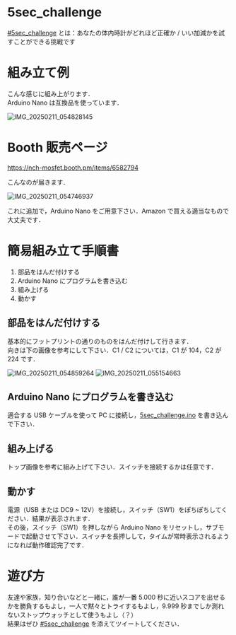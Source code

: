# 5sec_challenge

[#5sec_challenge](https://x.com/hashtag/5sec_challenge) とは：あなたの体内時計がどれほど正確か / いい加減かを試すことができる挑戦です

# 組み立て例

こんな感じに組み上がります．  
Arduino Nano は互換品を使っています．

![IMG_20250211_054828145](https://github.com/user-attachments/assets/8ee0f128-84c2-4e35-b180-2c420f2476c5)

# Booth 販売ページ

<https://nch-mosfet.booth.pm/items/6582794>

こんなのが届きます．

![IMG_20250211_054746937](https://github.com/user-attachments/assets/210a54ce-cc63-462d-bcfc-2a5c05b8de12)

これに追加で，Arduino Nano をご用意下さい．Amazon で買える適当なもので大丈夫です．

# 簡易組み立て手順書

1. 部品をはんだ付けする
2. Arduino Nano にプログラムを書き込む
3. 組み上げる
4. 動かす

## 部品をはんだ付けする

基本的にフットプリントの通りのものをはんだ付けして行きます．  
向きは下の画像を参考にして下さい．C1 / C2 については，C1 が 104，C2 が 224 です．

![IMG_20250211_054859264](https://github.com/user-attachments/assets/6f6f2d3e-e734-4601-83fa-37fc3d10005f)
![IMG_20250211_055154663](https://github.com/user-attachments/assets/1e1c822b-6d14-4608-97b4-b3b653e2825e)

## Arduino Nano にプログラムを書き込む

適合する USB ケーブルを使って PC に接続し，[5sec_challenge.ino](./5sec_challenge.ino) を書き込んで下さい．

## 組み上げる

トップ画像を参考に組み上げて下さい．スイッチを接続するかは任意です．

## 動かす

電源（USB または DC9 ~ 12V）を接続し，スイッチ（SW1）をぽちぽちしてください．結果が表示されます．  
その後，スイッチ（SW1）を押しながら Arduino Nano をリセットし，サブモードで起動させて下さい．スイッチを長押しして，タイムが常時表示されるようになれば動作確認完了です．

# 遊び方

友達や家族，知り合いなどと一緒に，誰が一番 5.000 秒に近いスコアを出せるかを勝負するもよし，一人で黙々とトライするもよし，9.999 秒までしか測れないストップウォッチとして使うもよし（？）  
結果はぜひ [#5sec_challenge](https://x.com/hashtag/5sec_challenge) を添えてツイートしてください．
